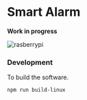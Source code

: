 # Smart Alarm

**Work in progress**


![rasberrypi](https://user-images.githubusercontent.com/7421304/29889313-a62e3a46-8dbb-11e7-9898-e1ec15a7a08c.jpg)


### Development

To build the software. 

`npm run build-linux`

